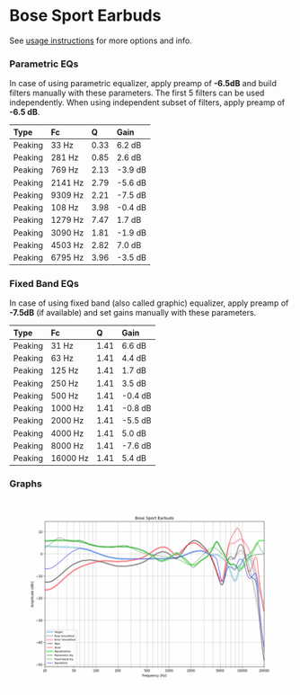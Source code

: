 # Bose Sport Earbuds
See [usage instructions](https://github.com/jaakkopasanen/AutoEq#usage) for more options and info.

### Parametric EQs
In case of using parametric equalizer, apply preamp of **-6.5dB** and build filters manually
with these parameters. The first 5 filters can be used independently.
When using independent subset of filters, apply preamp of **-6.5 dB**.

| Type    | Fc      |    Q | Gain    |
|:--------|:--------|:-----|:--------|
| Peaking | 33 Hz   | 0.33 | 6.2 dB  |
| Peaking | 281 Hz  | 0.85 | 2.6 dB  |
| Peaking | 769 Hz  | 2.13 | -3.9 dB |
| Peaking | 2141 Hz | 2.79 | -5.6 dB |
| Peaking | 9309 Hz | 2.21 | -7.5 dB |
| Peaking | 108 Hz  | 3.98 | -0.4 dB |
| Peaking | 1279 Hz | 7.47 | 1.7 dB  |
| Peaking | 3090 Hz | 1.81 | -1.9 dB |
| Peaking | 4503 Hz | 2.82 | 7.0 dB  |
| Peaking | 6795 Hz | 3.96 | -3.5 dB |

### Fixed Band EQs
In case of using fixed band (also called graphic) equalizer, apply preamp of **-7.5dB**
(if available) and set gains manually with these parameters.

| Type    | Fc       |    Q | Gain    |
|:--------|:---------|:-----|:--------|
| Peaking | 31 Hz    | 1.41 | 6.6 dB  |
| Peaking | 63 Hz    | 1.41 | 4.4 dB  |
| Peaking | 125 Hz   | 1.41 | 1.7 dB  |
| Peaking | 250 Hz   | 1.41 | 3.5 dB  |
| Peaking | 500 Hz   | 1.41 | -0.4 dB |
| Peaking | 1000 Hz  | 1.41 | -0.8 dB |
| Peaking | 2000 Hz  | 1.41 | -5.5 dB |
| Peaking | 4000 Hz  | 1.41 | 5.0 dB  |
| Peaking | 8000 Hz  | 1.41 | -7.6 dB |
| Peaking | 16000 Hz | 1.41 | 5.4 dB  |

### Graphs
![](./Bose%20Sport%20Earbuds.png)